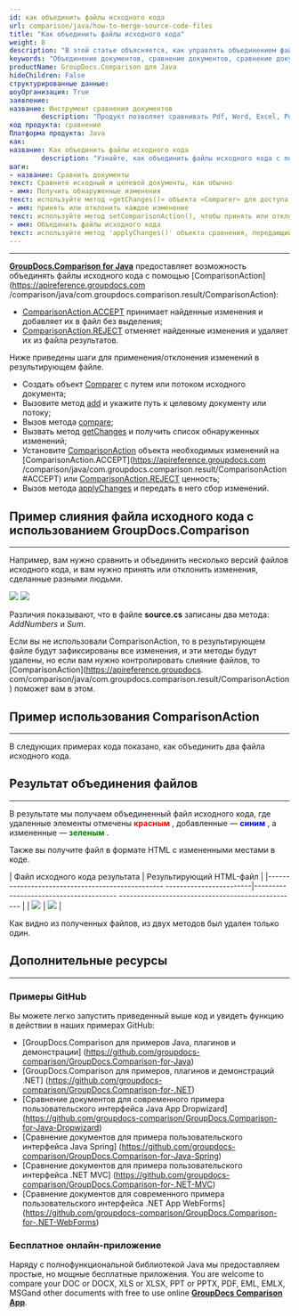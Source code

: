 ```yaml
---
id: как объединить файлы исходного кода
url: comparison/java/how-to-merge-source-code-files
title: "Как объединить файлы исходного кода"
weight: 8
description: "В этой статье объясняется, как управлять объединением файлов в GroupDocs.Comparison для Java."
keywords: "Объединение документов, сравнение документов, сравнение документов, сравнение файлов"
productName: GroupDocs.Comparison для Java
hideChildren: False
структурированные данные:
шоуОрганизация: True
заявление:
название: Инструмент сравнения документов
        description: "Продукт позволяет сравнивать Pdf, Word, Excel, PowerPoint, AutoCad, Image, Code и многие другие форматы файлов. API сравнения также поддерживает принятие или отклонение изменений, извлечение информации о документе и создание отчета о сравнении."
код продукта: сравнение
Платформа продукта: Java
как:
название: Как объединить файлы исходного кода
        description: "Узнайте, как объединить файлы исходного кода с помощью сравнения"
шаги:
- название: Сравнить документы
текст: Сравните исходный и целевой документы, как обычно
- имя: Получить обнаруженные изменения
текст: используйте метод «getChanges()» объекта «Comparer» для доступа ко всем обнаруженным изменениям.
- имя: принять или отклонить каждое изменение
текст: используйте метод setComparisonAction(), чтобы принять или отклонить каждое изменение, используя константы ComparisonAction.ACCEPT и ComparisonAction.REJECT.
- имя: Объединить файлы исходного кода
текст: используйте метод 'applyChanges()' объекта сравнения, передающий объект 'ApplyChangeOptions' с изменениями, чтобы применить изменения
---
```


***

[**GroupDocs.Comparison for Java**](https://products.groupdocs.com/comparison/java) предоставляет возможность объединять файлы исходного кода с помощью [ComparisonAction](https://apireference.groupdocs.com /comparison/java/com.groupdocs.comparison.result/ComparisonAction):

* [ComparisonAction.ACCEPT](https://apireference.groupdocs.com/comparison/java/com.groupdocs.comparison.result/ComparisonAction#ACCEPT) принимает найденные изменения и добавляет их в файл без выделения;
* [ComparisonAction.REJECT](https://apireference.groupdocs.com/comparison/java/com.groupdocs.comparison.result/ComparisonAction#REJECT) отменяет найденные изменения и удаляет их из файла результатов.

Ниже приведены шаги для применения/отклонения изменений в результирующем файле.

* Создать объект [Comparer](https://apireference.groupdocs.com/comparison/java/com.groupdocs.comparison/Comparer) с путем или потоком исходного документа;
* Вызовите метод [add](https://apireference.groupdocs.com/comparison/java/com.groupdocs.comparison/Comparer#add(java.lang.String)) и укажите путь к целевому документу или потоку;
* Вызов метода [compare](https://apireference.groupdocs.com/comparison/java/com.groupdocs.comparison/Comparer#compare());
* Вызвать метод [getChanges](https://apireference.groupdocs.com/comparison/java/com.groupdocs.comparison/Comparer#getChanges()) и получить список обнаруженных изменений;
* Установите [ComparisonAction](https://apireference.groupdocs.com/comparison/java/com.groupdocs.comparison.result/ComparisonAction) объекта необходимых изменений на [ComparisonAction.ACCEPT](https://apireference.groupdocs.com /comparison/java/com.groupdocs.comparison.result/ComparisonAction#ACCEPT) или [ComparisonAction.REJECT](https://apireference.groupdocs.com/comparison/java/com.groupdocs.comparison.result/ComparisonAction#REJECT) ценность;
* Вызов метода [applyChanges](https://apireference.groupdocs.com/comparison/java/com.groupdocs.comparison/Comparer#applyChanges(java.io.OutputStream,%20com.groupdocs.comparison.options.ApplyChangeOptions)) и передать в него сбор изменений.

## Пример слияния файла исходного кода с использованием GroupDocs.Comparison

---

Например, вам нужно сравнить и объединить несколько версий файлов исходного кода, и вам нужно принять или отклонить изменения, сделанные разными людьми.

![](comparison/java/images/how-to-merge-source-code-file-source.png)
![](comparison/java/images/how-to-merge-source-code-file-target.png)

Различия показывают, что в файле **source.cs** записаны два метода: *AddNumbers* и *Sum*.

Если вы не использовали ComparisonAction, то в результирующем файле будут зафиксированы все изменения, и эти методы будут удалены, но если вам нужно контролировать слияние файлов, то [ComparisonAction](https://apireference.groupdocs. com/comparison/java/com.groupdocs.comparison.result/ComparisonAction) поможет вам в этом.

## Пример использования ComparisonAction

---

В следующих примерах кода показано, как объединить два файла исходного кода.

<script src="https://gist.github.com/groupdocs-comparison-gists/0eada62d9c41ac852ad8ff18951e8abc.js"></script>

## Результат объединения файлов

---

В результате мы получаем объединенный файл исходного кода, где удаленные элементы отмечены <font color="red">**красным**</font> , добавленные — <font color="blue">**синим**</font> , а измененные — <font color="green">**зеленым**</font> .

Также вы получите файл в формате HTML с измененными местами в коде.

| Файл исходного кода результата | Результирующий HTML-файл |
|------------------------------------------------- ------------------------|--------------------------------------- -------------------------------------------------- |
| ![](сравнение/java/изображения/как-объединить-исходный-код-файл-результат-CS.png) | ![](comparison/java/images/how-to-merge-source-code-file-result-HTML.png) |

Как видно из полученных файлов, из двух методов был удален только один.

## Дополнительные ресурсы

---
### Примеры GitHub
Вы можете легко запустить приведенный выше код и увидеть функцию в действии в наших примерах GitHub:

* [GroupDocs.Comparison для примеров Java, плагинов и демонстрации] (https://github.com/groupdocs-comparison/GroupDocs.Comparison-for-Java)
* [GroupDocs.Comparison для примеров, плагинов и демонстраций .NET] (https://github.com/groupdocs-comparison/GroupDocs.Comparison-for-.NET)
* [Сравнение документов для современного примера пользовательского интерфейса Java App Dropwizard] (https://github.com/groupdocs-comparison/GroupDocs.Comparison-for-Java-Dropwizard)
* [Сравнение документов для примера пользовательского интерфейса Java Spring] (https://github.com/groupdocs-comparison/GroupDocs.Comparison-for-Java-Spring)
* [Сравнение документов для примера пользовательского интерфейса .NET MVC] (https://github.com/groupdocs-comparison/GroupDocs.Comparison-for-.NET-MVC)
* [Сравнение документов для современного примера пользовательского интерфейса .NET App WebForms] (https://github.com/groupdocs-comparison/GroupDocs.Comparison-for-.NET-WebForms)
    


### Бесплатное онлайн-приложение
Наряду с полнофункциональной библиотекой Java мы предоставляем простые, но мощные бесплатные приложения.
You are welcome to compare your DOC or DOCX, XLS or XLSX, PPT or PPTX, PDF, EML, EMLX, MSGand other documents with free to use online **[GroupDocs Comparison App](https://products.groupdocs.app/comparison)**.
